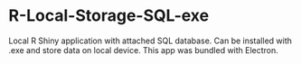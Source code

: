 # R-Local-Storage-SQL-exe
Local R Shiny application with attached SQL database. Can be installed with .exe and store data on local device. This app was bundled with Electron.
